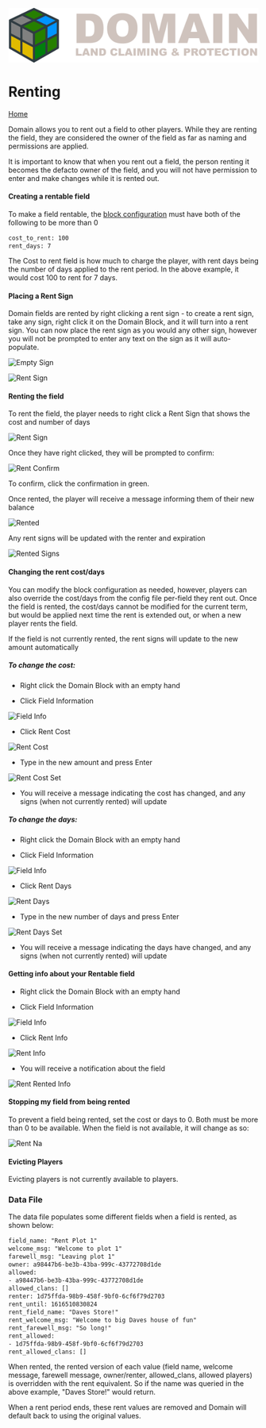 ![Domain](/images/domain_alt_small.png)

# Renting

[Home](https://torpkev.github.io/domain_docs)

Domain allows you to rent out a field to other players.  While they are renting the field, they are considered the owner of the field as far as naming and permissions are applied.

It is important to know that when you rent out a field, the person renting it becomes the defacto owner of the field, and you will not have permission to enter and make changes while it is rented out.


#### Creating a rentable field

To make a field rentable, the [block configuration](https://torpkev.github.io/domain_docs/blockconfig) must have both of the following to be more than 0

    cost_to_rent: 100
    rent_days: 7

The Cost to rent field is how much to charge the player, with rent days being the number of days applied to the rent period.  In the above example, it would cost 100 to rent for 7 days.

#### Placing a Rent Sign

Domain fields are rented by right clicking a rent sign - to create a rent sign, take any sign, right click it on the Domain Block, and it will turn into a rent sign.  You can now place the rent sign as you would any other sign, however you will not be prompted to enter any text on the sign as it will auto-populate.

![Empty Sign](https://torpkev.github.io/domain_docs/images/empty_sign.png)

![Rent Sign](https://torpkev.github.io/domain_docs/images/domain_sign.png)

#### Renting the field

To rent the field, the player needs to right click a Rent Sign that shows the cost and number of days

![Rent Sign](https://torpkev.github.io/domain_docs/images/placed_sign.png)

Once they have right clicked, they will be prompted to confirm:

![Rent Confirm](https://torpkev.github.io/domain_docs/images/rent_confirm.png)

To confirm, click the confirmation in green.

Once rented, the player will receive a message informing them of their new balance

![Rented](https://torpkev.github.io/domain_docs/images/rented.png)

Any rent signs will be updated with the renter and expiration

![Rented Signs](https://torpkev.github.io/domain_docs/images/rented_signs.png)

#### Changing the rent cost/days

You can modify the block configuration as needed, however, players can also override the cost/days from the config file per-field they rent out.  Once the field is rented, the cost/days cannot be modified for the current term, but would be applied next time the rent is extended out, or when a new player rents the field.

If the field is not currently rented, the rent signs will update to the new amount automatically

##### To change the cost:

- Right click the Domain Block with an empty hand

- Click Field Information

![Field Info](https://torpkev.github.io/domain_docs/images/field_info.png)

- Click Rent Cost

![Rent Cost](https://torpkev.github.io/domain_docs/images/rent_cost.png)

- Type in the new amount and press Enter

![Rent Cost Set](https://torpkev.github.io/domain_docs/images/rent_cost_set.png)

- You will receive a message indicating the cost has changed, and any signs (when not currently rented) will update


##### To change the days:

- Right click the Domain Block with an empty hand

- Click Field Information

![Field Info](https://torpkev.github.io/domain_docs/images/field_info.png)

- Click Rent Days

![Rent Days](https://torpkev.github.io/domain_docs/images/rent_days.png)

- Type in the new number of days and press Enter

![Rent Days Set](https://torpkev.github.io/domain_docs/images/rent_days_set.png)

- You will receive a message indicating the days have changed, and any signs (when not currently rented) will update

#### Getting info about your Rentable field


- Right click the Domain Block with an empty hand

- Click Field Information

![Field Info](https://torpkev.github.io/domain_docs/images/field_info.png)

- Click Rent Info

![Rent Info](https://torpkev.github.io/domain_docs/images/rent_info_info.png)

- You will receive a notification about the field

![Rent Rented Info](https://torpkev.github.io/domain_docs/images/rent_rented_info.png)

#### Stopping my field from being rented

To prevent a field being rented, set the cost or days to 0.  Both must be more than 0 to be available.  When the field is not available, it will change as so:

![Rent Na](https://torpkev.github.io/domain_docs/images/rent_na.png)

#### Evicting Players

Evicting players is not currently available to players.

### Data File

The data file populates some different fields when a field is rented, as shown below:

    field_name: "Rent Plot 1"
    welcome_msg: "Welcome to plot 1"
    farewell_msg: "Leaving plot 1"
    owner: a98447b6-be3b-43ba-999c-43772708d1de
    allowed:
    - a98447b6-be3b-43ba-999c-43772708d1de
    allowed_clans: []
    renter: 1d75ffda-98b9-458f-9bf0-6cf6f79d2703
    rent_until: 1616510830824
    rent_field_name: "Daves Store!"
    rent_welcome_msg: "Welcome to big Daves house of fun"
    rent_farewell_msg: "So long!"
    rent_allowed:
    - 1d75ffda-98b9-458f-9bf0-6cf6f79d2703
    rent_allowed_clans: []
    
When rented, the rented version of each value (field name, welcome message, farewell message, owner/renter, allowed_clans, allowed players) is overridden with the rent equivalent.  So if the name was queried in the above example, "Daves Store!" would return.

When a rent period ends, these rent values are removed and Domain will default back to using the original values.
